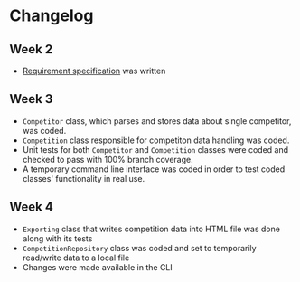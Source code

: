 # Changelog

## Week 2

* [Requirement specification](requirements.md) was written

## Week 3

* `Competitor` class, which parses and stores data about single competitor, was coded.
* `Competition` class responsible for competiton data handling was coded.
* Unit tests for both `Competitor` and `Competition` classes were coded and checked to pass with 100% branch coverage.
* A temporary command line interface was coded in order to test coded classes' functionality in real use.

## Week 4

* `Exporting` class that writes competition data into HTML file was done along with its tests
* `CompetitionRepository` class was coded and set to temporarily read/write data to a local file
* Changes were made available in the CLI